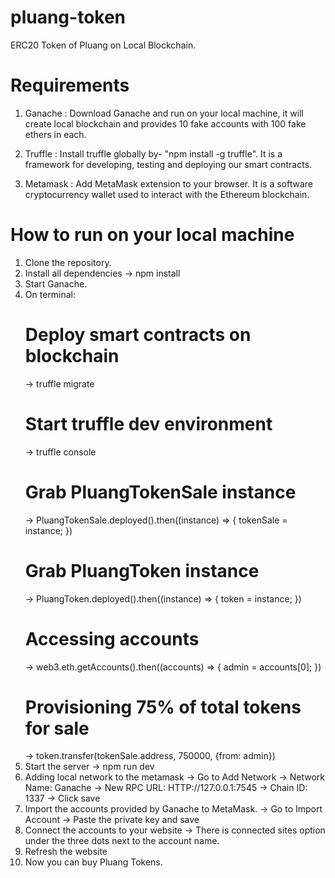 # pluang-token
ERC20 Token of Pluang on Local Blockchain.


# Requirements

1. Ganache : Download Ganache and run on your local machine, it will create local blockchain and provides 10 fake accounts with 100 fake ethers in each.

2. Truffle : Install truffle globally by- "npm install -g truffle". It is a framework for developing, testing and deploying our smart contracts.

3. Metamask : Add MetaMask extension to your browser. It is a software cryptocurrency wallet used to interact with the Ethereum blockchain.
             
             
# How to run on your local machine

1. Clone the repository.
2. Install all dependencies
   -> npm install
3. Start Ganache.
4. On terminal:
     # Deploy smart contracts on blockchain
     -> truffle migrate
     # Start truffle dev environment
     -> truffle console
     # Grab PluangTokenSale instance 
     -> PluangTokenSale.deployed().then((instance) => { tokenSale = instance; })
     # Grab PluangToken instance 
     -> PluangToken.deployed().then((instance) => { token = instance; })
     # Accessing accounts
     -> web3.eth.getAccounts().then((accounts) => { admin = accounts[0]; })
     # Provisioning 75% of total tokens for sale
     -> token.transfer(tokenSale.address, 750000, {from: admin})
5. Start the server
   -> npm run dev
6. Adding local network to the metamask
   -> Go to Add Network
   -> Network Name: Ganache
   -> New RPC URL: HTTP://127.0.0.1:7545
   -> Chain ID: 1337
   -> Click save
7. Import the accounts provided by Ganache to MetaMask.
   -> Go to Import Account
   -> Paste the private key and save
8. Connect the accounts to your website
   -> There is connected sites option under the three dots next to the account name.
9. Refresh the website
10. Now you can buy Pluang Tokens.
